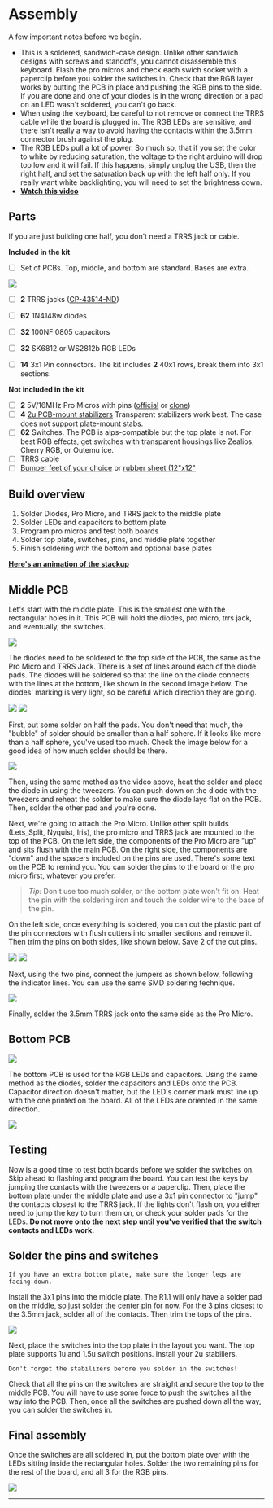 # Assembly

A few important notes before we begin.
 - This is a soldered, sandwich-case design. Unlike other sandwich designs with screws and standoffs, you cannot disassemble this keyboard. Flash the pro micros and check each swich socket with a paperclip before you solder the switches in. Check that the RGB layer works by putting the PCB in place and pushing the RGB pins to the side. If you are done and one of your diodes is in the wrong direction or a pad on an LED wasn't soldered, you can't go back.
 - When using the keyboard, be careful to not remove or connect the TRRS cable while the board is plugged in. The RGB LEDs are sensitive, and there isn't really a way to avoid having the contacts within the 3.5mm connector brush against the plug.
 - The RGB LEDs pull a lot of power. So much so, that if you set the color to white by reducing saturation, the voltage to the right arduino will drop too low and it will fail. If this happens, simply unplug the USB, then the right half, and set the saturation back up with the left half only. If you really want white backlighting, you will need to set the brightness down.
 - [**Watch this video**](https://www.youtube.com/watch?v=_DsCdOaRUPM&feature=youtu.be)
 

## Parts

If you are just building one half, you don't need a TRRS jack or cable.

**Included in the kit**
- [ ] Set of PCBs. Top, middle, and bottom are standard. Bases are extra.

![](https://i.imgur.com/7u5cPOM.png)

- [ ] **2** TRRS jacks ([CP-43514-ND](https://www.digikey.com/product-detail/en/cui-inc/SJ-43514/CP-43514-ND/368146))
- [ ] **62** 1N4148w diodes
- [ ] **32** 100NF 0805 capacitors
- [ ] **32** SK6812 or WS2812b RGB LEDs
- [ ] **14** 3x1 Pin connectors. The kit includes **2** 40x1 rows, break them into 3x1 sections.


**Not included in the kit**
- [ ] **2** 5V/16MHz Pro Micros with pins ([official](https://www.sparkfun.com/products/12640) or [clone](https://smile.amazon.com/s/ref=nb_sb_ss_i_2_10?url=search-alias%3Daps&field-keywords=pro+micro+arduino&sprefix=pro+micro+%2Caps%2C352&crid=3CHDJYMGX12DJ))
- [ ] **4** [2u PCB-mount stabilizers](https://1upkeyboards.com/clear-cherry-pcb-mount-stabilizers.html) Transparent stabilizers work best. The case does not support plate-mount stabs.
- [ ] **62** Switches. The PCB is alps-compatible but the top plate is not. For best RGB effects, get switches with transparent housings like Zealios, Cherry RGB, or Outemu ice.
- [ ] [TRRS cable](https://www.amazon.com/gp/product/B019TRW4HQ/ref=oh_aui_detailpage_o04_s00?ie=UTF8&psc=1)
- [ ] [Bumper feet  of your choice](https://www.amazon.com/gp/product/B01HJ64HHO/ref=oh_aui_detailpage_o00_s01?ie=UTF8&psc=1) or [rubber sheet (12"x12"](https://www.mcmaster.com/#1374n21/=1b9bcs9)

## Build overview

 1. Solder Diodes, Pro Micro, and TRRS jack to the middle plate
 2. Solder LEDs and capacitors to bottom plate
 3. Program pro micros and test both boards
 4. Solder top plate, switches, pins, and middle plate together
 5. Finish soldering with the bottom and optional base plates

[**Here's an animation of the stackup**](https://giant.gfycat.com/MindlessChillyHypacrosaurus.webm)


## Middle PCB


Let's start with the middle plate. This is the smallest one with the rectangular holes in it. This PCB will hold the diodes, pro micro, trrs jack, and eventually, the switches.

![](https://i.imgur.com/vCnyORq.jpg)

The diodes need to be soldered to the top side of the PCB, the same as the Pro Micro and TRRS Jack. There is a set of lines around each of the diode pads. The diodes will be soldered so that the line on the diode connects with the lines at the bottom, like shown in the second image below. The diodes' marking is very light, so be careful which direction they are going.

![](https://i.imgur.com/1fvQm33.jpg)
![](https://i.imgur.com/v3tLdsz.png)

First, put some solder on half the pads. You don't need that much, the "bubble" of solder should be smaller than a half sphere. If it looks like more than a half sphere, you've used too much. Check the image below for a good idea of how much solder should be there. 

![](https://i.imgur.com/fcO9RJa.jpg)

Then, using the same method as the video above, heat the solder and place the diode in using the tweezers. You can push down on the diode with the tweezers and reheat the solder to make sure the diode lays flat on the PCB. Then, solder the other pad and you're done.

Next, we're going to attach the Pro Micro. Unlike other split builds (Lets_Split, Nyquist, Iris), the pro micro and TRRS jack are mounted to the top of the PCB. On the left side, the components of the Pro Micro are "up" and sits flush with the main PCB. On the right side, the components are "down" and the spacers included on the pins are used. There's some text on the PCB to remind you. You can solder the pins to the board or the pro micro first, whatever you prefer.

> *Tip:* Don't use too much solder, or the bottom plate won't fit on. Heat the pin with the soldering iron and touch the solder wire to the base of the pin.

On the left side, once everything is soldered, you can cut the plastic part of the pin connectors with flush cutters into smaller sections and remove it. Then trim the pins on both sides, like shown below. Save 2 of the cut pins.

![](https://i.imgur.com/NIzh2oF.jpg)
![](https://i.imgur.com/5sPN8j5.jpg)

Next, using the two pins, connect the jumpers as shown below, following the indicator lines. You can use the same SMD soldering technique.

![](https://i.imgur.com/4cbS4Tu.jpg?1)

Finally, solder the 3.5mm TRRS jack onto the same side as the Pro Micro. 

## Bottom PCB

![](https://i.imgur.com/3Diajqw.jpg)

The bottom PCB is used for the RGB LEDs and capacitors. Using the same method as the diodes, solder the capacitors and LEDs onto the PCB. Capacitor direction doesn't matter, but the LED's corner mark must line up with the one printed on the board. All of the LEDs are oriented in the same direction.

![](https://i.imgur.com/8W6Q0b7.jpg)

## Testing

Now is a good time to test both boards before we solder the switches on. Skip ahead to flashing and program the board. You can test the keys by jumping the contacts with the tweezers or a paperclip. Then, place the bottom plate under the middle plate and use a 3x1 pin connector to "jump" the contacts closest to the TRRS jack. If the lights don't flash on, you either need to jump the key to turn them on, or check your solder pads for the LEDs. **Do not move onto the next step until you've verified that the switch contacts and LEDs work.**

## Solder the pins and switches
```
If you have an extra bottom plate, make sure the longer legs are facing down.
```
Install the 3x1 pins into the middle plate. The R1.1 will only have a solder pad on the middle, so just solder the center pin for now. For the 3 pins closest to the 3.5mm jack, solder all of the contacts. Then trim the tops of the pins.

![](https://i.imgur.com/ocXjHjr.jpg)

Next, place the switches into the top plate in the layout you want. The top plate supports 1u and 1.5u switch positions. Install your 2u stabiliers.
```
Don't forget the stabilizers before you solder in the switches!
```
Check that all the pins on the switches are straight and secure the top to the middle PCB. You will have to use some force to push the switches all the way into the PCB. Then, once all the switches are pushed down all the way, you can solder the switches in.

## Final assembly

Once the switches are all soldered in, put the bottom plate over with the LEDs sitting inside the rectangular holes. Solder the two remaining pins for the rest of the board, and all 3 for the RGB pins. 

![](https://i.imgur.com/yWuU0Hx.jpg)

----------------------------------------------------------------------------------------------------